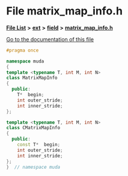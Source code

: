 

# File matrix\_map\_info.h

[**File List**](files.md) **>** [**ext**](dir_dee31a662aa40cb7fc08cb07824f4a9a.md) **>** [**field**](dir_67616bafb1e973d10aec465c6be4ad46.md) **>** [**matrix\_map\_info.h**](matrix__map__info_8h.md)

[Go to the documentation of this file](matrix__map__info_8h.md)


```C++
#pragma once

namespace muda
{
template <typename T, int M, int N>
class MatrixMapInfo
{
  public:
    T*  begin;
    int outer_stride;
    int inner_stride;
};

template <typename T, int M, int N>
class CMatrixMapInfo
{
  public:
    const T*  begin;
    int outer_stride;
    int inner_stride;
};
}  // namespace muda
```


